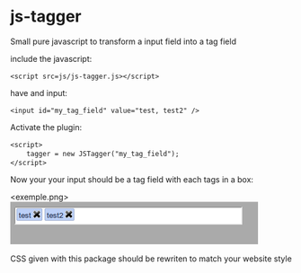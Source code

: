 js-tagger
=========

Small pure javascript to transform a input field into a tag field


include the javascript:

    <script src=js/js-tagger.js></script>
    
have and input:

    <input id="my_tag_field" value="test, test2" />
    
Activate the plugin:

    <script>
        tagger = new JSTagger("my_tag_field");
    </script>
    
Now your your input should be a tag field with each tags in a box:

<exemple.png>
![Exemple of the render](exemple.png)


CSS given with this package should be rewriten to match your website style
